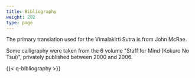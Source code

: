 ```yaml
---
title: Bibliography
weight: 202
type: page
---
```

The primary translation used for the Vimalakirti Sutra is from John McRae. 

Some calligraphy were taken from the 6 volume "Staff for Mind (Kokuro No Tsui)", privately published between 2000 and 2006.

{{< q-bibliography >}}
